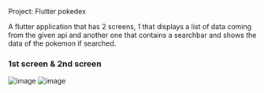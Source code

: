 Project: Flutter pokedex
 
A flutter application that has 2 screens, 1 that displays a list of data coming from the given api and another one that contains a searchbar and shows the data of the pokemon if searched.

### 1st screen & 2nd screen

![image](https://github.com/user-attachments/assets/9e8e3f61-0289-41cb-aa96-1e41681814fd) ![image](https://github.com/user-attachments/assets/228c6fd4-fa98-4511-82b2-195af57286c5)





